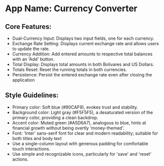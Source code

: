 # **App Name**: Currency Converter

## Core Features:

- Dual-Currency Input: Displays two input fields, one for each currency.
- Exchange Rate Setting: Displays current exchange rate and allows users to update the rate.
- Currency Addition: Add entered amounts to respective total balances with an 'Add' button.
- Total Display: Displays total amounts in both Bolivares and US Dollars.
- Totals Reset: Reset the running totals in both currencies.
- Persistence: Persist the entered exchange rate even after closing the application

## Style Guidelines:

- Primary color: Soft blue (#90CAF9), evokes trust and stability.
- Background color: Light gray (#F5F5F5), a desaturated version of the primary color, providing a clean backdrop.
- Accent color: Muted green (#A5D6A7), analogous to blue, hints at financial growth without being overtly 'money-themed'.
- Font: 'Inter' sans-serif font for clear and modern readability; suitable for both titles and body text
- Use a single-column layout with generous padding for comfortable touch interactions.
- Use simple and recognizable icons, particularly for 'save' and 'reset' actions.